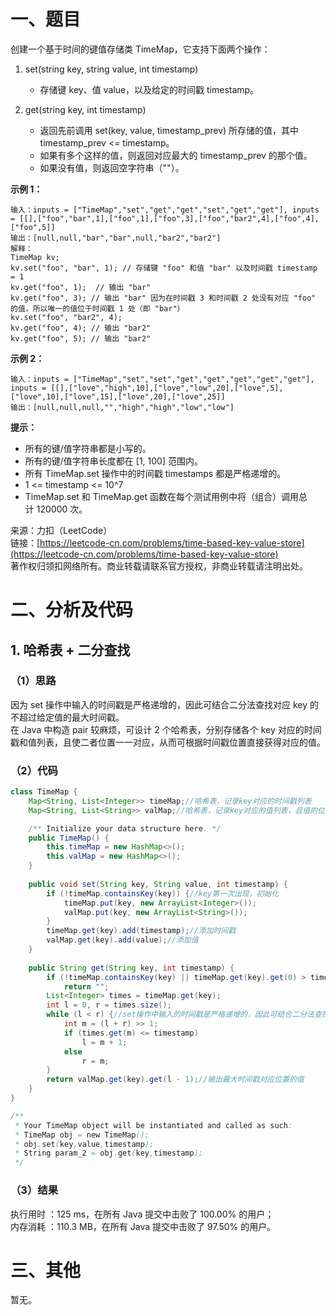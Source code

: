 # 一、题目
创建一个基于时间的键值存储类 TimeMap，它支持下面两个操作：      
      
1. set(string key, string value, int timestamp)
       
    - 存储键 key、值 value，以及给定的时间戳 timestamp。
      
      
2. get(string key, int timestamp)
       
    - 返回先前调用 set(key, value, timestamp_prev) 所存储的值，其中 timestamp_prev <= timestamp。
    - 如果有多个这样的值，则返回对应最大的  timestamp_prev 的那个值。
    - 如果没有值，则返回空字符串（""）。
     
     
**示例 1：**     
```
输入：inputs = ["TimeMap","set","get","get","set","get","get"], inputs = [[],["foo","bar",1],["foo",1],["foo",3],["foo","bar2",4],["foo",4],["foo",5]]
输出：[null,null,"bar","bar",null,"bar2","bar2"]
解释：  
TimeMap kv;   
kv.set("foo", "bar", 1); // 存储键 "foo" 和值 "bar" 以及时间戳 timestamp = 1   
kv.get("foo", 1);  // 输出 "bar"   
kv.get("foo", 3); // 输出 "bar" 因为在时间戳 3 和时间戳 2 处没有对应 "foo" 的值，所以唯一的值位于时间戳 1 处（即 "bar"）   
kv.set("foo", "bar2", 4);   
kv.get("foo", 4); // 输出 "bar2"   
kv.get("foo", 5); // 输出 "bar2"   
```
**示例 2：**    
```
输入：inputs = ["TimeMap","set","set","get","get","get","get","get"], inputs = [[],["love","high",10],["love","low",20],["love",5],["love",10],["love",15],["love",20],["love",25]]
输出：[null,null,null,"","high","high","low","low"]
```
**提示：**     
- 所有的键/值字符串都是小写的。
- 所有的键/值字符串长度都在 [1, 100] 范围内。
- 所有 TimeMap.set 操作中的时间戳 timestamps 都是严格递增的。
- 1 <= timestamp <= 10^7
- TimeMap.set 和 TimeMap.get 函数在每个测试用例中将（组合）调用总计 120000 次。
      
      
来源：力扣（LeetCode）     
链接：[https://leetcode-cn.com/problems/time-based-key-value-store](https://leetcode-cn.com/problems/time-based-key-value-store)     
著作权归领扣网络所有。商业转载请联系官方授权，非商业转载请注明出处。    
# 二、分析及代码    
## 1. 哈希表 + 二分查找
### （1）思路
因为 set 操作中输入的时间戳是严格递增的，因此可结合二分法查找对应 key 的不超过给定值的最大时间戳。      
在 Java 中构造 pair 较麻烦，可设计 2 个哈希表，分别存储各个 key 对应的时间戳和值列表，且使二者位置一一对应，从而可根据时间戳位置直接获得对应的值。      
### （2）代码
```java
class TimeMap {
    Map<String, List<Integer>> timeMap;//哈希表，记录key对应的时间戳列表
    Map<String, List<String>> valMap;//哈希表，记录key对应的值列表，且值的位置与时间戳一一对应

    /** Initialize your data structure here. */
    public TimeMap() {
        this.timeMap = new HashMap<>();
        this.valMap = new HashMap<>();
    }
    
    public void set(String key, String value, int timestamp) {
        if (!timeMap.containsKey(key)) {//key第一次出现，初始化
            timeMap.put(key, new ArrayList<Integer>());
            valMap.put(key, new ArrayList<String>());
        }
        timeMap.get(key).add(timestamp);//添加时间戳
        valMap.get(key).add(value);//添加值
    }
    
    public String get(String key, int timestamp) {
        if (!timeMap.containsKey(key) || timeMap.get(key).get(0) > timestamp)//无对应key或该key最早时间戳已大于给定值，返回空字符串
            return "";
        List<Integer> times = timeMap.get(key);
        int l = 0, r = times.size();
        while (l < r) {//set操作中输入的时间戳是严格递增的，因此可结合二分法查找不超过给定值的最大时间戳
            int m = (l + r) >> 1;
            if (times.get(m) <= timestamp)
                l = m + 1;
            else
                r = m;
        }
        return valMap.get(key).get(l - 1);//输出最大时间戳对应位置的值
    }
}

/**
 * Your TimeMap object will be instantiated and called as such:
 * TimeMap obj = new TimeMap();
 * obj.set(key,value,timestamp);
 * String param_2 = obj.get(key,timestamp);
 */
```
### （3）结果
执行用时 ：125 ms，在所有 Java 提交中击败了 100.00% 的用户；    
内存消耗 ：110.3 MB，在所有 Java 提交中击败了 97.50% 的用户。      
# 三、其他
暂无。  
